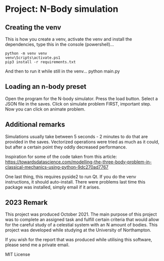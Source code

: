 # Project: N-Body simulation
## Creating the venv
This is how you create a venv, activate the venv and install the dependencies, type this in the console (powershell)...
```
python -m venv venv
venv\Scripts\activate.ps1
pip3 install -r requirements.txt
```

And then to run it while still in the venv...
python main.py

## Loading an n-body preset
Open the program for the N-body simulator.
Press the load button.
Select a JSON file in the saves.
Click on simulate problem FIRST, important step.
Now you can click on animate problem.

## Additional remarks
Simulations usually take between 5 seconds - 2 minutes to do that are provided in the saves.
Vectorized operations were tried as much as it could, but after a certain point they oddly decreased performance.

Inspiration for some of the code taken from this article:
https://towardsdatascience.com/modelling-the-three-body-problem-in-classical-mechanics-using-python-9dc270ad7767

One last thing, this requires pyside2 to run Qt. If you do the venv instructions, it should auto-install.
There were problems last time this package was installed, simply email if it arises.

## 2023 Remark
This project was produced October 2021. The main purpose of this project was to complete an assigned task and fulfill certain criteria that would allow for the careful study of a celestial system with an N amount of bodies. This project was developed while studying at the University of Northampton.

If you wish for the report that was produced while utilising this software, please send me a private email.

MIT License

